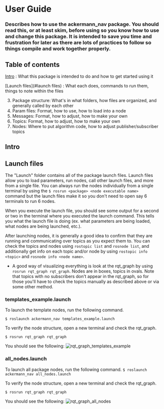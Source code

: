 # User Guide
### Describes how to use the ackermann_nav package. You should read this, or at least skim, before using so you know how to use and change this package. It is intended to save you time and frustration for later as there are lots of practices to follow so things compile and work together properly. 

## Table of contents
[Intro](#intro) : What this package is intended to do and how to get started using it

[Launch files](#launch files) : What each does, commands to run them, things to note within the files

3. Package structure: What's in what folders, how files are organized, and generally called by each other
4. Param files: Format, how to use, how to load into a node
5. Messages: Format, how to adjust, how to make your own
6. Topics: Format, how to adjust, how to make your own
7. Nodes: Where to put algorithm code, how to adjust publisher/subscriber topics

## Intro

## Launch files
The "Launch" folder contains all of the package launch files. Launch files allow you to load parameters, run nodes, call other launch files, and more from a single file. You can always run the nodes individually from a single terminal by using the `$ rosrun <package> <node executable name>` command but the launch files make it so you don't need to open say 6 terminals to run 6 nodes.

When you execute the launch file, you should see some output for a second or two in the terminal where you executed the launch command. This tells you what the launch file is doing (ex. what parameters are being loaded, what nodes are being launched, etc.).

After launching nodes, it is generally a good idea to confirm that they are running and communicating over topics as you expect them to. You can check the topics and nodes using `rostopic list` and `rosnode list`, and additionally get info on each topic and/or node by using `rostopic info <topic>` and `rosnode info <node name>`. 
- A good way of visualizing everything is look at the rqt_graph by using `rosrun rqt_graph rqt_graph`. Nodes are in boxes, topics in ovals. Note that topics with no subscribers don't appear in the rqt_graph, so for those you'll have to check the topics manually as described above or via some other method. 

### templates_example.launch
To launch the template nodes, run the following command. 

`$ roslaunch ackermann_nav templates_example.launch`

To verify the node structure, open a new terminal and check the rqt_graph.

`$ rosrun rqt_graph rqt_graph`

You should see the following:
![rqt_graph_templates_example](https://github.com/apletta/ackermann_nav-ROS/blob/master/README/pics/templates_example_rqt_graph.png)


### all_nodes.launch
To launch all package nodes, run the following command.
`$ roslaunch ackermann_nav all_nodes.launch`

 To verify the node structure, open a new terminal and check the rqt_graph.

`$ rosrun rqt_graph rqt_graph`

You should see the following:
![rqt_graph_all_nodes](https://github.com/apletta/ackermann_nav-ROS/blob/master/README/pics/all_nodes_rqt_graph.png)


